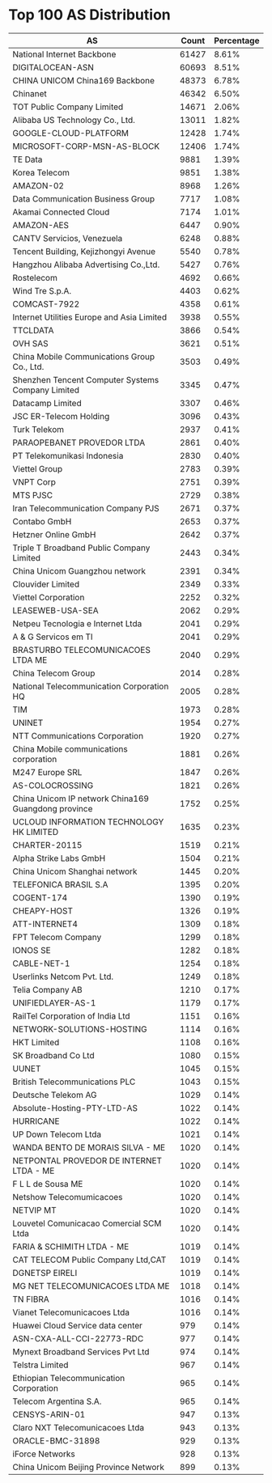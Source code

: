 # Top 100 AS Distribution
| AS | Count | Percentage |
|----|----|----|
| National Internet Backbone | 61427 | 8.61% |
| DIGITALOCEAN-ASN | 60693 | 8.51% |
| CHINA UNICOM China169 Backbone | 48373 | 6.78% |
| Chinanet | 46342 | 6.50% |
| TOT Public Company Limited | 14671 | 2.06% |
| Alibaba US Technology Co., Ltd. | 13011 | 1.82% |
| GOOGLE-CLOUD-PLATFORM | 12428 | 1.74% |
| MICROSOFT-CORP-MSN-AS-BLOCK | 12406 | 1.74% |
| TE Data | 9881 | 1.39% |
| Korea Telecom | 9851 | 1.38% |
| AMAZON-02 | 8968 | 1.26% |
| Data Communication Business Group | 7717 | 1.08% |
| Akamai Connected Cloud | 7174 | 1.01% |
| AMAZON-AES | 6447 | 0.90% |
| CANTV Servicios, Venezuela | 6248 | 0.88% |
| Tencent Building, Kejizhongyi Avenue | 5540 | 0.78% |
| Hangzhou Alibaba Advertising Co.,Ltd. | 5427 | 0.76% |
| Rostelecom | 4692 | 0.66% |
| Wind Tre S.p.A. | 4403 | 0.62% |
| COMCAST-7922 | 4358 | 0.61% |
| Internet Utilities Europe and Asia Limited | 3938 | 0.55% |
| TTCLDATA | 3866 | 0.54% |
| OVH SAS | 3621 | 0.51% |
| China Mobile Communications Group Co., Ltd. | 3503 | 0.49% |
| Shenzhen Tencent Computer Systems Company Limited | 3345 | 0.47% |
| Datacamp Limited | 3307 | 0.46% |
| JSC ER-Telecom Holding | 3096 | 0.43% |
| Turk Telekom | 2937 | 0.41% |
| PARAOPEBANET PROVEDOR LTDA | 2861 | 0.40% |
| PT Telekomunikasi Indonesia | 2830 | 0.40% |
| Viettel Group | 2783 | 0.39% |
| VNPT Corp | 2751 | 0.39% |
| MTS PJSC | 2729 | 0.38% |
| Iran Telecommunication Company PJS | 2671 | 0.37% |
| Contabo GmbH | 2653 | 0.37% |
| Hetzner Online GmbH | 2642 | 0.37% |
| Triple T Broadband Public Company Limited | 2443 | 0.34% |
| China Unicom Guangzhou network | 2391 | 0.34% |
| Clouvider Limited | 2349 | 0.33% |
| Viettel Corporation | 2252 | 0.32% |
| LEASEWEB-USA-SEA | 2062 | 0.29% |
| Netpeu Tecnologia e Internet Ltda | 2041 | 0.29% |
| A & G Servicos em TI | 2041 | 0.29% |
| BRASTURBO TELECOMUNICACOES LTDA ME | 2040 | 0.29% |
| China Telecom Group | 2014 | 0.28% |
| National Telecommunication Corporation HQ | 2005 | 0.28% |
| TIM | 1973 | 0.28% |
| UNINET | 1954 | 0.27% |
| NTT Communications Corporation | 1920 | 0.27% |
| China Mobile communications corporation | 1881 | 0.26% |
| M247 Europe SRL | 1847 | 0.26% |
| AS-COLOCROSSING | 1821 | 0.26% |
| China Unicom IP network China169 Guangdong province | 1752 | 0.25% |
| UCLOUD INFORMATION TECHNOLOGY HK LIMITED | 1635 | 0.23% |
| CHARTER-20115 | 1519 | 0.21% |
| Alpha Strike Labs GmbH | 1504 | 0.21% |
| China Unicom Shanghai network | 1445 | 0.20% |
| TELEFONICA BRASIL S.A | 1395 | 0.20% |
| COGENT-174 | 1390 | 0.19% |
| CHEAPY-HOST | 1326 | 0.19% |
| ATT-INTERNET4 | 1309 | 0.18% |
| FPT Telecom Company | 1299 | 0.18% |
| IONOS SE | 1282 | 0.18% |
| CABLE-NET-1 | 1254 | 0.18% |
| Userlinks Netcom Pvt. Ltd. | 1249 | 0.18% |
| Telia Company AB | 1210 | 0.17% |
| UNIFIEDLAYER-AS-1 | 1179 | 0.17% |
| RailTel Corporation of India Ltd | 1151 | 0.16% |
| NETWORK-SOLUTIONS-HOSTING | 1114 | 0.16% |
| HKT Limited | 1108 | 0.16% |
| SK Broadband Co Ltd | 1080 | 0.15% |
| UUNET | 1045 | 0.15% |
| British Telecommunications PLC | 1043 | 0.15% |
| Deutsche Telekom AG | 1029 | 0.14% |
| Absolute-Hosting-PTY-LTD-AS | 1022 | 0.14% |
| HURRICANE | 1022 | 0.14% |
| UP Down Telecom Ltda | 1021 | 0.14% |
| WANDA BENTO DE MORAIS SILVA - ME | 1020 | 0.14% |
| NETPONTAL PROVEDOR DE INTERNET LTDA - ME | 1020 | 0.14% |
| F L L de Sousa ME | 1020 | 0.14% |
| Netshow Telecomumicacoes | 1020 | 0.14% |
| NETVIP MT | 1020 | 0.14% |
| Louvetel Comunicacao Comercial SCM Ltda | 1020 | 0.14% |
| FARIA & SCHIMITH LTDA - ME | 1019 | 0.14% |
| CAT TELECOM Public Company Ltd,CAT | 1019 | 0.14% |
| DGNETSP EIRELI | 1019 | 0.14% |
| MG NET TELECOMUNICACOES LTDA ME | 1018 | 0.14% |
| TN FIBRA | 1016 | 0.14% |
| Vianet Telecomunicacoes Ltda | 1016 | 0.14% |
| Huawei Cloud Service data center | 979 | 0.14% |
| ASN-CXA-ALL-CCI-22773-RDC | 977 | 0.14% |
| Mynext Broadband Services Pvt Ltd | 974 | 0.14% |
| Telstra Limited | 967 | 0.14% |
| Ethiopian Telecommunication Corporation | 965 | 0.14% |
| Telecom Argentina S.A. | 965 | 0.14% |
| CENSYS-ARIN-01 | 947 | 0.13% |
| Claro NXT Telecomunicacoes Ltda | 943 | 0.13% |
| ORACLE-BMC-31898 | 929 | 0.13% |
| iForce Networks | 928 | 0.13% |
| China Unicom Beijing Province Network | 899 | 0.13% |
